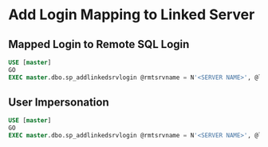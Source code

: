 # Add Login Mapping to Linked Server

## Mapped Login to Remote SQL Login
```SQL
USE [master]
GO
EXEC master.dbo.sp_addlinkedsrvlogin @rmtsrvname = N'<SERVER NAME>', @locallogin = N'<LOCAL LOGIN>', @useself = N'False', @rmtuser = N'<REMOTE LOGIN>', @rmtpassword = N'<REMOTE PASSWORD>'
```

## User Impersonation
```SQL
USE [master]
GO
EXEC master.dbo.sp_addlinkedsrvlogin @rmtsrvname = N'<SERVER NAME>', @locallogin = N'<LOCAL LOGIN>', @useself = N'True'
```
